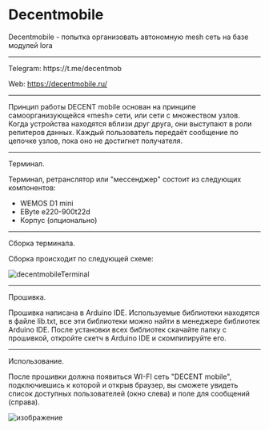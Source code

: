 # Decentmobile
Decentmobile - попытка организовать автономную mesh сеть на базе модулей lora
<hr>
Telegram: https://t.me/decentmob

Web: https://decentmobile.ru/

<hr>

Принцип работы DECENT mobile основан на принципе самоорганизующейся «mesh» сети, или сети с множеством узлов. Когда устройства находятся вблизи друг друга, они выступают в роли репитеров данных. Каждый пользователь передаёт сообщение по цепочке узлов, пока оно не достигнет получателя. 

<hr>
Терминал.


Терминал, ретранслятор или "мессенджер" состоит из следующих компонентов:
* WEMOS D1 mini
* EByte e220-900t22d
* Корпус (опционально)

<hr>
Сборка терминала.

Сборка происходит по следующей схеме:

![decentmobileTerminal](https://github.com/ReznapOcsid/Decentmobile/assets/168619969/828fcca9-272a-416e-b05a-265fd62785e9)



<hr>
Прошивка.



Прошивка написана в Arduino IDE.
Используемые библиотеки находятся в файле lib.txt, все эти библиотеки можно найти в менеджере библиотек Arduino IDE.
После установки всех библиотек скачайте папку с прошивкой, откройте скетч в Arduino IDE и скомпилируйте его.

<hr>

Использование.

После прошивки должна появиться WI-FI сеть "DECENT mobile", подключившись к которой и открыв браузер, вы сможете увидеть список доступных пользователей (окно слева) и поле для сообщений (справа).

![изображение](https://github.com/ReznapOcsid/Decentmobile/assets/168619969/247d5b26-9223-4c3d-945f-1fcff6bb26bf)




